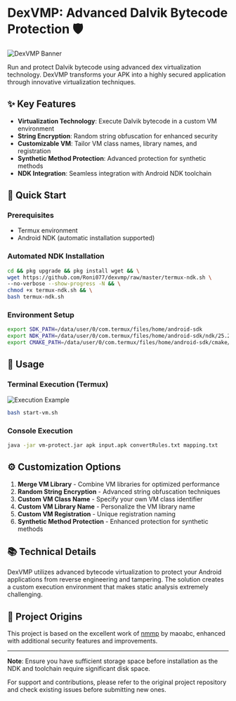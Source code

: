 # DexVMP: Advanced Dalvik Bytecode Protection 🛡️

![DexVMP Banner](image.webp)

Run and protect Dalvik bytecode using advanced dex virtualization technology. DexVMP transforms your APK into a highly secured application through innovative virtualization techniques.

## ✨ Key Features

- **Virtualization Technology**: Execute Dalvik bytecode in a custom VM environment
- **String Encryption**: Random string obfuscation for enhanced security
- **Customizable VM**: Tailor VM class names, library names, and registration
- **Synthetic Method Protection**: Advanced protection for synthetic methods
- **NDK Integration**: Seamless integration with Android NDK toolchain

## 🚀 Quick Start

### Prerequisites

- Termux environment
- Android NDK (automatic installation supported)

### Automated NDK Installation

```bash
cd && pkg upgrade && pkg install wget && \
wget https://github.com/Roni077/dexvmp/raw/master/termux-ndk.sh \
--no-verbose --show-progress -N && \
chmod +x termux-ndk.sh && \
bash termux-ndk.sh
```

### Environment Setup

```bash
export SDK_PATH=/data/user/0/com.termux/files/home/android-sdk
export NDK_PATH=/data/user/0/com.termux/files/home/android-sdk/ndk/25.2.9519653
export CMAKE_PATH=/data/user/0/com.termux/files/home/android-sdk/cmake/3.22.1
```

## 🔧 Usage

### Terminal Execution (Termux)

![Execution Example](image2.webp)

```bash
bash start-vm.sh
```

### Console Execution

```bash
java -jar vm-protect.jar apk input.apk convertRules.txt mapping.txt
```

## ⚙️ Customization Options

1. **Merge VM Library** - Combine VM libraries for optimized performance
2. **Random String Encryption** - Advanced string obfuscation techniques
3. **Custom VM Class Name** - Specify your own VM class identifier
4. **Custom VM Library Name** - Personalize the VM library name
5. **Custom VM Registration** - Unique registration naming
6. **Synthetic Method Protection** - Enhanced protection for synthetic methods

## 📚 Technical Details

DexVMP utilizes advanced bytecode virtualization to protect your Android applications from reverse engineering and tampering. The solution creates a custom execution environment that makes static analysis extremely challenging.

## 🔗 Project Origins

This project is based on the excellent work of [nmmp](https://github.com/maoabc/nmmp) by maoabc, enhanced with additional security features and improvements.

---

**Note**: Ensure you have sufficient storage space before installation as the NDK and toolchain require significant disk space.

For support and contributions, please refer to the original project repository and check existing issues before submitting new ones.
